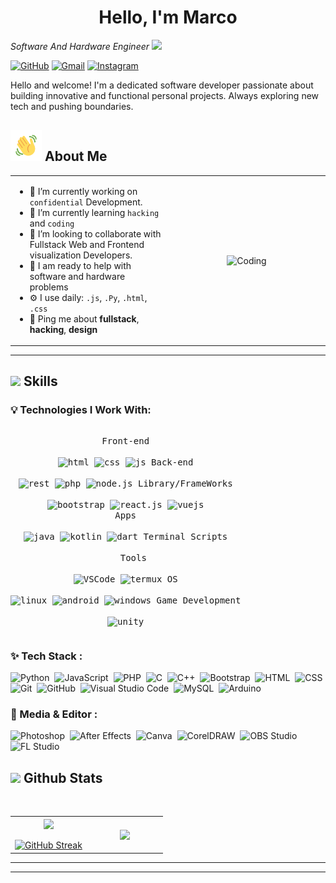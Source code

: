 

<h1 align="center">
  <span style="color: ##008000;">Hello, I'm Marco</span>
</h1>
<p><em>Software And Hardware Engineer <img src="https://media.giphy.com/media/WUlplcMpOCEmTGBtBW/giphy.gif" width="30"> 
</em></p>

[![GitHub](https://img.shields.io/badge/-Github-000?style=flat&logo=Github&logoColor=white)](https://github.com/MarcooJip)
[![Gmail](https://img.shields.io/badge/-Gmail-c14438?style=flat&logo=Gmail&logoColor=white)](mailto:userrajiv26@gmail.com)
[![Instagram](https://img.shields.io/badge/-Instagram-E4405F?style=flat&logo=Instagram&logoColor=white)](https://www.instagram.com/mraddava)

Hello and welcome! I'm a dedicated software developer passionate about building innovative and functional personal projects. Always exploring new tech and pushing boundaries.

## <img src="https://raw.githubusercontent.com/ashu-guo/ashu-guo/main/assets/wave.gif" width="50px" height="50px"></img> About Me

<table align="center">
<tr border="none">
<td width="50%" align="left">

- 🔭 I’m currently working on `confidential` Development.
- 🌱 I’m currently learning `hacking` and `coding`
- 👯 I’m looking to collaborate with Fullstack Web and Frontend visualization Developers.
- 💪 I am ready to help with software and hardware problems
- ⚙️ I use daily: `.js`, `.Py`, `.html`, `.css`
- 💬 Ping me about **fullstack**, **hacking**, **design**

</td>
<td width="50%" align="center">
  <img align="center" alt="Coding" width="450" src="https://repository-images.githubusercontent.com/588181932/e36ec678-7984-4cdd-8e4c-a3932772ff8e">
</td>
</tr>
</table>


---

## <img src="https://media2.giphy.com/media/QssGEmpkyEOhBCb7e1/giphy.gif?cid=ecf05e47a0n3gi1bfqntqmob8g9aid1oyj2wr3ds3mg700bl&rid=giphy.gif" width ="25"><b>  Skills</b>

### 💡 Technologies I Work With:

<p style="display: inline-block;" align="center">
  <kbd>
    <kbd>Front-end</kbd>
    <br>
    <br>
   <img width="30px" src="https://cdn.jsdelivr.net/gh/devicons/devicon/icons/html5/html5-original.svg" alt="html" title="HTML5"/> 
  <img width="30px" src="https://cdn.jsdelivr.net/gh/devicons/devicon/icons/css3/css3-plain-wordmark.svg" alt="css" title="CSS"/>
    <img width="30px" src="https://cdn.jsdelivr.net/gh/devicons/devicon/icons/javascript/javascript-original.svg" alt="js" title="Javascript"/> 
  </kbd>
  <kbd>
    <kbd>Back-end</kbd>
    <br>
    <br>
    <img width="30px" src="https://user-images.githubusercontent.com/25181517/192107858-fe19f043-c502-4009-8c47-476fc89718ad.png" alt="rest" title="REST API"/>
    <img width="30px" src="https://cdn.jsdelivr.net/gh/devicons/devicon/icons/php/php-original.svg" alt="php" title="PHP"/>
    <img width="30px" src="https://cdn.jsdelivr.net/gh/devicons/devicon/icons/nodejs/nodejs-original.svg" alt="node.js" title="NODE.JS"/>
  </kbd>
  <kbd>
    <kbd>Library/FrameWorks</kbd>
    <br>
    <br>
    <img width="30px" src="https://cdn.jsdelivr.net/gh/devicons/devicon/icons/bootstrap/bootstrap-original.svg" alt="bootstrap" title="BOOTSTRAP"/>
    <img width="30px" src="https://cdn.jsdelivr.net/gh/devicons/devicon/icons/react/react-original.svg" alt="react.js" title="REACT.JS"/>
    <img width="30px" src="https://cdn.jsdelivr.net/gh/devicons/devicon/icons/vuejs/vuejs-original.svg" alt="vuejs" title="VUEJS"/>
  </kbd>
  <br>
  <kbd>
    <kbd>Apps</kbd>
    <br>
    <br>
    <img width="30px" src="https://cdn.jsdelivr.net/gh/devicons/devicon/icons/java/java-original.svg" alt="java" title="JAVA"/>
    <img width="30px" src="https://cdn.jsdelivr.net/gh/devicons/devicon/icons/kotlin/kotlin-original.svg" alt="kotlin" title="KOTLIN"/>
    <img width="30px" src="https://cdn.jsdelivr.net/gh/devicons/devicon/icons/dart/dart-original.svg" alt="dart" title="DART"/>
  </kbd>
  <kbd>
    <kbd>Terminal Scripts</kbd>
    <br>
    <br>
    <img width="30px" src="https://cdn.jsdelivr.net/gh/devicons/devicon/icons/python/python-plain.svg" alt="" title=""/>
    <img width="30px" src="https://cdn.jsdelivr.net/gh/devicons/devicon/icons/bash/bash-original.svg" alt="" title=""/>
    <img width="30px" src="https://cdn.jsdelivr.net/gh/devicons/devicon/icons/ruby/ruby-original.svg" alt="" title=""/>
  </kbd>
  <kbd>
    <kbd>Tools</kbd>
    <br>
    <br>
    <img width="30px" src="https://cdn.jsdelivr.net/gh/devicons/devicon/icons/vscode/vscode-original.svg"  alt="VSCode" title="VS Code"/>
    <img width="30px" src="https://github.com/termux/termux-app/raw/master/app/src/main/res/mipmap-xxxhdpi/ic_launcher.png" alt="termux" title="Termux"/>
  </kbd>
  <kbd>
    <kbd>OS</kbd>
    <br>
    <br>
    <img width="30px" src="https://cdn.jsdelivr.net/gh/devicons/devicon/icons/linux/linux-original.svg" alt="linux" title="Linux"/>
    <img width="30px" src="https://cdn.jsdelivr.net/gh/devicons/devicon/icons/android/android-original.svg" alt="android" title="Android"/>
    <img width="30px" src="https://cdn.jsdelivr.net/gh/devicons/devicon/icons/windows8/windows8-original.svg" alt="windows" title="Windows"/>
  </kbd>
   <kbd>
      <kbd>Game Development</kbd>
      <br>
      <br>
      <img width="30px" src="https://cdn.jsdelivr.net/gh/devicons/devicon/icons/unity/unity-original.svg" alt="unity" title="Unity Engine"/>
    </kbd>
</p>


### ✨ Tech Stack :

![Python](https://img.shields.io/badge/-Python-05122A?style=flat&logo=python)&nbsp;
![JavaScript](https://img.shields.io/badge/-JavaScript-05122A?style=flat&logo=javascript)&nbsp;
![PHP](https://img.shields.io/badge/-PHP-05122A?style=flat&logo=php&logoColor=777BB4)&nbsp;
![C](https://img.shields.io/badge/-C-05122A?style=flat&logo=C&logoColor=A8B9CC)&nbsp;
![C++](https://img.shields.io/badge/-C++-05122A?style=flat&logo=C%2B%2B&logoColor=00599C)&nbsp;
![Bootstrap](https://img.shields.io/badge/-Bootstrap-05122A?style=flat&logo=bootstrap&logoColor=563D7C)&nbsp;
![HTML](https://img.shields.io/badge/-HTML-05122A?style=flat&logo=HTML5)&nbsp;
![CSS](https://img.shields.io/badge/-CSS-05122A?style=flat&logo=CSS3&logoColor=1572B6)&nbsp;
![Git](https://img.shields.io/badge/-Git-05122A?style=flat&logo=git)&nbsp;
![GitHub](https://img.shields.io/badge/-GitHub-05122A?style=flat&logo=github)&nbsp;
![Visual Studio Code](https://img.shields.io/badge/-Visual%20Studio%20Code-05122A?style=flat&logo=visual-studio-code&logoColor=007ACC)&nbsp;
![MySQL](https://img.shields.io/badge/-MySQL-05122A?style=flat&logo=mysql&logoColor=4479A1)&nbsp;
![Arduino](https://img.shields.io/badge/-Arduino-05122A?style=flat&logo=arduino&logoColor=00979D)&nbsp;

### 🎥 Media & Editor :

![Photoshop](https://img.shields.io/badge/-Photoshop-31A8FF?style=flat&logo=adobephotoshop&logoColor=white)&nbsp;
![After Effects](https://img.shields.io/badge/-After_Effects-9999FF?style=flat&logo=adobeaftereffects&logoColor=white)&nbsp;
![Canva](https://img.shields.io/badge/-Canva-00C4CC?style=flat&logo=canva&logoColor=white)&nbsp;
![CorelDRAW](https://img.shields.io/badge/-CorelDRAW-00962B?style=flat&logo=coreldraw&logoColor=white)&nbsp;
![OBS Studio](https://img.shields.io/badge/-OBS_Studio-302E31?style=flat&logo=obsstudio&logoColor=white)&nbsp;
![FL Studio](https://img.shields.io/badge/-FL_Studio-E4405F?style=flat&logo=flstudio&logoColor=white)&nbsp;



## <img src="https://media.giphy.com/media/iY8CRBdQXODJSCERIr/giphy.gif" width="35"><b> Github Stats </b>
<br>

<!--- stats (start) -->
<table align="center">
<tr border="none">
<td width="50%" align="center">
  <img  align="center"  src="https://github-readme-stats.vercel.app/api?username=MarcooJip&theme=radical&show_icons=true&count_private=true&title_color=7A7ADB&icon_color=2234AE&text_color=D3D3D3&bg_color=0,000000,130F40" />
  <br></br>
  <a href="https://git.io/streak-stats"><img src="https://github-readme-streak-stats.herokuapp.com?user=MarcooJip&theme=transparent&background=45%2C000000%2C130F40&border=7A7ADB&fire=7A7ADB&currStreakNum=D3D3D3&sideLabels=D3D3D3&stroke=D3D3D3&sideNums=D3D3D3&ring=2234AE&currStreakLabel=D3D3D3&dates=D3D3D3&excludeDaysLabel=D3D3D3" alt="GitHub Streak" /></a>
</td>

<td width="50%" align="center">
  <img  align="center"  src="https://github-readme-stats.anuraghazra1.vercel.app/api/top-langs/?username=MarcooJip&theme=radical&hide_border=false&no-bg=true&no-frame=true&langs_count=10&title_color=7A7ADB&icon_color=2234AE&text_color=D3D3D3&bg_color=0,000000,130F40"/>
  </td>
</tr>
</table>
<!--- stats (end) -->
</p>        

---


---
